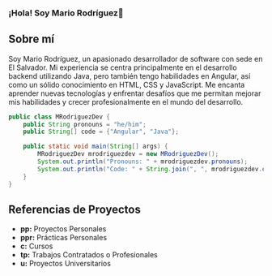 ### ¡Hola! Soy Mario Rodríguez👋

## Sobre mí
Soy Mario Rodríguez, un apasionado desarrollador de software con sede en El Salvador. Mi experiencia se centra principalmente en el desarrollo backend utilizando Java, pero también tengo habilidades en Angular, así como un sólido conocimiento en HTML, CSS y JavaScript. Me encanta aprender nuevas tecnologías y enfrentar desafíos que me permitan mejorar mis habilidades y crecer profesionalmente en el mundo del desarrollo.

```java
public class MRodriguezDev {
    public String pronouns = "he/him";
    public String[] code = {"Angular", "Java"};

    public static void main(String[] args) {
        MRodriguezDev mrodriguezdev = new MRodriguezDev();
        System.out.println("Pronouns: " + mrodriguezdev.pronouns);
        System.out.println("Code: " + String.join(", ", mrodriguezdev.code));
    }
}
```

## Referencias de Proyectos

- **pp:** Proyectos Personales
- **ppr:** Prácticas Personales
- **c:** Cursos
- **tp:** Trabajos Contratados o Profesionales
- **u:** Proyectos Universitarios
